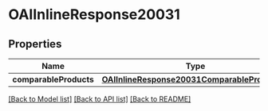 # OAIInlineResponse20031

## Properties
Name | Type | Description | Notes
------------ | ------------- | ------------- | -------------
**comparableProducts** | [**OAIInlineResponse20031ComparableProducts***](OAIInlineResponse20031ComparableProducts.md) |  | 

[[Back to Model list]](../README.md#documentation-for-models) [[Back to API list]](../README.md#documentation-for-api-endpoints) [[Back to README]](../README.md)


